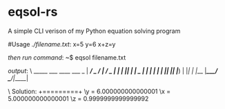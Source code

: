 # eqsol-rs
A simple CLI verison of my Python equation solving program

#Usage
*./filename.txt*:
x=5
y=6
x+z=y

*then run command*:
~$ eqsol filename.txt

*output*:
\ _____ ___  ____   ___  _
\| ____/ _ \/ ___| / _ \| |
\|  _|| | | \___ \| | | | |
\| |__| |_| |___) | |_| | |___ 
\|_____\__\_\____/ \___/|_____|

\ Solution: 
\+=========+
\y = 6.000000000000001
\x = 5.000000000000001
\z = 0.9999999999999992
